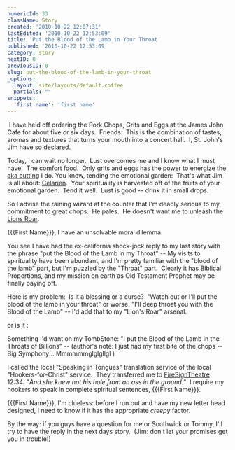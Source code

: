 ```yaml
---
numericId: 33
className: Story
created: '2010-10-22 12:07:31'
lastEdited: '2010-10-22 12:53:09'
title: 'Put the Blood of the Lamb in Your Throat'
published: '2010-10-22 12:53:09'
category: story
nextID: 0
previousID: 0
slug: put-the-blood-of-the-lamb-in-your-throat
_options:
  layout: site/layouts/default.coffee
  partials: ""
snippets:
  'first name': 'first name'
---
```

&nbsp;I have held off ordering the Pork Chops, Grits and Eggs at the James John Cafe for about five or six days.&nbsp; Friends:&nbsp; This is the combination of tastes, aromas and textures that turns your mouth into a concert hall.&nbsp; I, St. John's Jim have so declared.

Today, I can wait no longer.&nbsp; Lust overcomes me and I know what I must have.&nbsp; The comfort food.&nbsp; Only grits and eggs has the power to energize the [aka cutting][0] I do. You know, tending the emotional garden:&nbsp; That's what Jim is all about: [Celarien][1].&nbsp; Your spirituality is harvested off of the fruits of your emotional garden.&nbsp; Tend it well.&nbsp; Lust is good -- drink it in small drops.

So I advise the raining wizard at the counter that I'm deadly serious to my commitment to great chops.&nbsp; He pales.&nbsp; He doesn't want me to unleash the [Lions Roar][2].

{{{First Name}}}, I have an unsolvable moral dilemma.

You see I have had the ex-california shock-jock reply to my last story with the phrase &quot;put the Blood of the Lamb in my Throat&quot; -- My visits to spirituality have been abundant, and I'm pretty familiar with the &quot;blood of the lamb&quot; part, but I'm puzzled by the &quot;Throat&quot; part.&nbsp; Clearly it has Biblical Proportions, and my mission on earth as Old Testament Prophet may be finally paying off.

Here is my problem:&nbsp; Is it a blessing or a curse?&nbsp; &quot;Watch out or I'll put the blood of the lamb in your throat&quot; or worse: &quot;I'll deep throat you with the Blood of the Lamb&quot;&nbsp;-- I'd add that to my &quot;Lion's Roar&quot; arsenal.

or is it :

Something I'd want on my TombStone: &quot;I put the Blood of the Lamb in the Throats of Billions&quot; -- (author's note: I just had my first bite of the chops -- Big Symphony .. Mmmmmmglglgllgl )

I called the local &quot;Speaking in Tongues&quot; translation service of the local &quot;Hookers-for-Christ&quot; service.&nbsp; They transferred me to [FireSignTheatre][3] 12:34: &quot;_And she knew not his hole from an ass in the ground._&quot;&nbsp; I require my hookers to speak in complete spiritual sentences, {{{First Name}}}.

{{{First Name}}}, I'm clueless: before I run out and have my new letter head designed, I need to know if it has the appropriate _creepy_ factor.&nbsp;

By the way: if you guys have a question for me or Southwick or Tommy, I'll try to have the reply in the next days story.&nbsp; (Jim: don't let your promises get you in trouble!)



[0]: http://en.wikipedia.org/wiki/Ho'oponopono
[1]: http://celarien.com
[2]: http://en.wikipedia.org/wiki/Kung_Fu_Hustle
[3]: http://www.firesigntheatre.com/